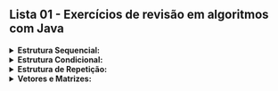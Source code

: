## Lista 01 - Exercícios de revisão em algoritmos com Java
<details>
  <summary> <strong>Estrutura Sequencial:</strong></summary>
  
  1. Soma de dois números: Faça um programa que leia dois números e
 exiba a soma entre eles.
  
 2. Cálculo de média: Faça um programa que leia quatro notas e exiba
 a média aritmética.

 4. Conversão de temperatura: Construa um programa que converta
 uma temperatura de Celsius para Fahrenheit.
 5. Área do círculo: Escreva um programa que leia o raio de um círculo
 e calcule sua área.
 6. Conversão de horas: Faça um programa que converta um tempo em
 horas para minutos e segundos.
 7. Cálculo de salário: Desenvolva um programa que leia o número de
 horas trabalhadas e o valor por hora, e calcule o salário total.
 8. Idade em dias: Faça um programa que leia sua idade em anos e
 converta para dias.
 9. Cálculo de área de um retângulo: Escreva um programa que leia a
 base e a altura de um retângulo e calcule a sua área.
 10. Divisão e resto: Escreva um programa que leia dois números inteiros
 e mostre o quociente e o resto da divisão.

 11. Conversão de dólares para reais: Crie um programa que leia um
 valor em dólares e o converta para reais, considerando uma taxa de
 câmbio fornecida.
</details>

<details>
  <summary><strong>Estrutura Condicional:</strong></summary>

 11. Número par ou ímpar: Faça um programa que leia um número e
 diga se ele é par ou ímpar.
 
 12. Maior entre dois números: Construa um programa que leia dois
 números e exiba o maior entre eles.
 
 13. Cálculo de IMC: Desenvolva um programa que leia o peso e a
 altura de uma pessoa e calcule seu Índice de Massa Corporal (IMC),
 mostrando se a pessoa está abaixo, dentro ou acima do peso.
 
 14. Positivo, negativo ou zero: Escreva um programa que leia um
 número e determine se ele é positivo, negativo ou zero.
 
 15. Classificação de triângulo: Faça um programa que leia os três lados
 de um triângulo e classifique-o como equilátero, isósceles ou
 escaleno.
 
 16. Ano bissexto: Construa um programa que determine se um ano é
 bissexto ou não.
 
 17. Maior entre três números: Escreva um programa que leia três
 números e exiba o maior entre eles.
 
 18. Verificação de múltiplos: Faça um programa que leia dois números
 inteiros e diga se o primeiro é múltiplo do segundo.
 
 19. Cálculo de desconto: Construa um programa que calcule o valor de
 um produto após aplicar um desconto, cujo percentual é lido do
 teclado
 
 20. Verificação de idade para votar: Escreva um programa que leia a
 idade de uma pessoa e determine se ela está apta a votar.
</details>
 
<details>
  <summary><strong>Estrutura de Repetição:</strong></summary>

 21. Tabuada: Faça um programa que exiba a tabuada de um número
 fornecido pelo usuário.
 
 22. Soma dos números de 1 a N: Construa um programa que leia um
 número N e calcule a soma de todos os números de 1 até N.
 
 23. Fatorial de um número: Escreva um programa que calcule o
 fatorial de um número fornecido pelo usuário.
 
 24. Números primos: Faça um programa que verifique se um número
 dado é primo.
 
 25. Múltiplos de 3 e 5: Desenvolva um programa que exiba os números
 de 1 a 100 que são múltiplos de 3 ou 5.
 
 26. Sequência de Fibonacci: Escreva um programa que exiba os N
 primeiros números da sequência de Fibonacci, onde N é lido do
 teclado.
 
 27. Soma de números pares: Construa um programa que calcule a soma
 dos números pares entre 1 e um número N fornecido pelo usuário.
 
 28. Contagem regressiva: Faça um programa que exiba uma contagem
 regressiva de 10 a 0.
 
 29. Números perfeitos: Escreva um programa que determine se um
 número é perfeito (um número perfeito é aquele cuja soma de seus
 divisores é igual a ele mesmo).
 
 30. Potência sem usar o operador: Construa um programa que leia dois
 números, base e expoente, e calcule a potência utilizando laços de
 repetição ao invés do operador de potência.
</details>
<details>
  <summary><strong>Vetores e Matrizes:</strong></summary>

 31. Soma de elementos de um vetor: Faça um programa que leia 10
 números e armazene em um vetor. Depois, exiba a soma dos
 elementos do vetor.
 
 32. Maior e menor valor de um vetor: Construa um programa que leia
 15 números e armazene-os em um vetor, depois exiba o maior e o
 menor número.
 
 33. Média dos elementos de um vetor: Escreva um programa que leia
 um vetor de 20 números e calcule a média dos elementos.
 
 34. Contagem de números pares em um vetor: Faça um programa que
 leia um vetor de 30 números e exiba quantos números são pares.
 
 35. Multiplicação de vetores: Escreva um programa que leia dois
 vetores de 5 posições e exiba o vetor resultante da multiplicação dos
 elementos nas mesmas posições.
 
 36. Soma de elementos de uma matriz 3x3: Construa um programa
 que leia uma matriz 3x3 e exiba a soma dos seus elementos.
 
 37. Transposição de matriz: Faça um programa que leia uma matriz
 3x3 e exiba sua transposta.
 
 38. Soma dos elementos da diagonal principal: Escreva um programa
 que leia uma matriz 4x4 e exiba a soma dos elementos da diagonal
 principal.
 
 39. Multiplicação de matrizes: Desenvolva um programa que leia duas
 matrizes 2x2 e exiba a matriz resultante da multiplicação entre elas.
 
 40. Troca de valores em um vetor: Faça um programa que leia um
 vetor de 10 elementos e troque o valor do primeiro pelo último, o
 segundo pelo penúltimo, e assim por diante.
</details>


